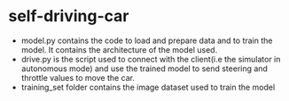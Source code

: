 # self-driving-car

- model.py contains the code to load and prepare data and to train the model. It contains the architecture of the model used.
- drive.py is the script used to connect with the client(i.e the simulator in autonomous mode) and use the trained model to send steering and throttle values to move the car.
- training_set folder contains the image dataset used to train the model
